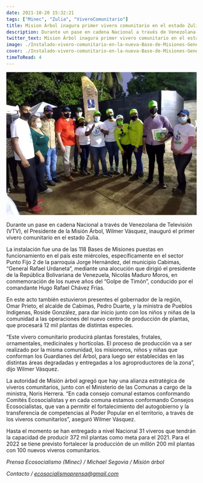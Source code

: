 ```yaml
---
date: 2021-10-20 15:32:21
tags: ["Minec", "Zulia", "ViveroComunitario"]
title: Mision Árbol inagura primer vivero comunitario en el estado Zulia 
description: Durante un pase en cadena Nacional a través de Venezolana de Televisión VTV, el Presidente de la Misión Árbol, Wilmer Vásquez, inauguró el primer vivero comunitario en el estado Zulia. 
twitter_text: Mision Árbol inagura primer vivero comunitario en el estado Zulia
image: ./Instalado-vivero-comunitario-en-la-nueva-Base-de-Misiones-General-Rafael-Urdaneta-de-Cabimas-1.jpg
cover: ./Instalado-vivero-comunitario-en-la-nueva-Base-de-Misiones-General-Rafael-Urdaneta-de-Cabimas-1.jpg
timeToRead: 4
---
```


![Mision-Arbol](./Instalado-vivero-comunitario-en-la-nueva-Base-de-Misiones-General-Rafael-Urdaneta-de-Cabimas-1.jpg)

Durante un pase en cadena Nacional a través de Venezolana de Televisión (VTV), el Presidente de la Misión Árbol, Wilmer Vásquez, inauguró el primer vivero comunitario en el estado Zulia.

La instalación fue una de las 118 Bases de Misiones puestas en funcionamiento en el país este miércoles, específicamente en el sector Punto Fijo 2 de la parroquia Jorge Hernández, del municipio Cabimas, “General Rafael Urdaneta”, mediante una alocución que dirigió el presidente de la República Bolivariana de Venezuela, Nicolás Maduro Moros, en conmemoración de los nueve años del “Golpe de Timón”, conducido por el comandante Hugo Rafael Chávez Frías.

En este acto también estuvieron presentes el gobernador de la región, Omar Prieto, el alcalde de Cabimas, Pedro Duarte, y la ministra de Pueblos Indígenas, Roside González, para dar inicio junto con los niños y niñas de la comunidad a las operaciones del nuevo centro de producción de plantas, que procesará 12 mil plantas de distintas especies.

“Este vivero comunitario producirá plantas forestales, frutales, ornamentales, medicinales y hortícolas. El proceso de producción va a ser realizado por la misma comunidad, los misioneros, niños y niñas que conforman los Guardianes del Árbol, para luego ser establecidas en las distintas áreas degradadas y entregadas a los agroproductores de la zona”, dijo Wilmer Vásquez.

La autoridad de Misión árbol agregó que hay una alianza estratégica de viveros comunitarios, junto con el Ministerio de las Comunas a cargo de la ministra, Noris Herrera. “En cada consejo comunal estamos conformando Comités Ecosocialistas y en cada comuna estamos conformando Consejos Ecosocialistas, que van a permitir el fortalecimiento del autogobierno y la transferencia de competencias al Poder Popular en el territorio, a través de los viveros comunitarios”, aseguró Wilmer Vásquez.

Hasta el momento se han entregado a nivel Nacional 31 viveros que tendrán la capacidad de producir 372 mil plantas como meta para el 2021. Para el 2022 se tiene previsto fortalecer la producción de un millón 200 mil plantas con 100 nuevos viveros comunitarios.

*Prensa Ecosocialismo (Minec) / Michael Segovia / Misión árbol*

*Contacto / ecosocialismoprensa@gmail.com*

